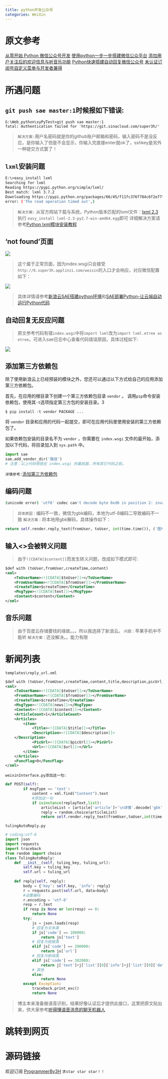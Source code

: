 ```yaml
---
title: python开发公众号
categories: WeiXin
---
```


# 原文参考
[从零开始 Python 微信公众号开发](http://www.tuicool.com/articles/36nyU3b)
[使用python一步一步搭建微信公众平台](https://my.oschina.net/yangyanxing/blog/159215)
[添加用户关注后的欢迎信息与听音乐功能](https://my.oschina.net/yangyanxing/blog/196956?p=2&temp=1486389579131#blog-comments-list)
[Python快速搭建自动回复微信公众号](http://python.jobbole.com/84904/)
[未认证订阅号自定义菜单与开发者兼得](http://jingyan.baidu.com/article/1e5468f97c3472484961b7dd.html?qq-pf-to=pcqq.c2c)
# 所遇问题
##  `git push sae master:1`时候报如下错误:
``` shell
G:\Web_python\xyPyTest>git push sae master:1
fatal: Authentication failed for 'https://git.sinacloud.com/super3h/'
```
> `解决方案:`用户名密码就是你的github账户邮箱和密码，输入密码不是没反应，是你输入了但是不会显示，你输入完直接enter就ok了，sshkey是另外一种提交方式罢了！

## `lxml`安装问题
``` bash
E:\>easy_install lxml
Searching for lxml
Reading https://pypi.python.org/simple/lxml/
Best match: lxml 3.7.2
Downloading https://pypi.python.org/packages/66/45/f11fc376f784c6f2e77ffc7a9d02374ff3ceb07ede8c56f918939409577c/lxml-3.7.2.tar.gz#md5=8dcf8d6c692b7aed9370f7462ff09935
error: ('The read operation timed out',)
```
> `解决方案:`
> 从官方网站下载与系统，Python版本匹配的lxml文件：[lxml 2.3](http://pypi.python.org/pypi/lxml/2.3/)
> 执行 `easy_install lxml-2.3-py2.7-win-amd64.egg`即可
> 详细解决方案请参考[Python lxml模块安装教程](http://www.jb51.net/article/67125.htm)

## ‘not found’页面
![](WeiXin-Python/1.png)
> 这个属于正常页面，因为index.wsgi只会接受`http://6.super3h.applinzi.com/weixin`的入口才会响应，对应微信配置如下：

![](WeiXin-Python/2.png)
> 具体详情请参考[新浪云SAE搭建python环境](http://www.cnblogs.com/yym2013/p/5962208.html)和[SAE部署Python-让云端自动运行Python代码](http://blog.csdn.net/u011659379/article/details/48314317)

## 自动回复无反应问题
> 原文参考代码有错`index.wsgi`中将`import lxml`改为`import lxml.etree as etree`，可进入sae日志中心查看代码错误原因，具体过程如下:

![](WeiXin-Python/3.png)

## 添加第三方依赖包
除了使用新浪云上已经预装的模块之外，您还可以通过以下方式给自己的应用添加第三方依赖包。

首先，在应用的根目录下创建一个第三方依赖包目录 `vendor` 。
调用` pip `命令安装依赖包，使用其` -t `选项指定第三方包的安装目录。3
``` shell
$ pip install -t vendor PACKAGE ...
```
将 `vendor` 目录和应用的代码一起提交，即可在应用代码里使用安装的第三方依赖包了。

如果依赖包安装的目录名不为 `vendor` ，你需要在 `index.wsgi` 文件的最开始，添加以下代码，将目录加入到 `sys.path` 中。
``` python
import sae
sae.add_vendor_dir('路径')
# 注意：以上代码得放在 index.wsgi 的最前面，所有其它代码之前。
```

`详情参考:`[添加第三方依赖包](https://www.sinacloud.com/doc/sae/python/tools.html#tian-jia-di-san-fang-yi-lai-bao)

## 编码问题
``` bash
(unicode error) 'utf8' codec can't decode byte 0xd6 in position 2: invalid continuation byte  yq26 
```
> `具体原因：`编码不一致，微信为gbk编码，本地为utf-8编码二导致编码不一致
> `解决方案：`将本地用gbk解码，具体操作如下：
``` python
return self.render.reply_text(fromUser, toUser, int(time.time()), ('图中人物性别为:'+datas[0]+'\n'+'年龄为:'+datas[1]).decode('gbk'))
```

## 输入<>会被转义问题
> 由于`![CDATA[$content]]`而发生转义问题，改成如下模式即可:
``` xml
$def with (toUser,fromUser,createTime,content)
<xml>
    <ToUserName><![CDATA[$toUser]]></ToUserName>
    <FromUserName><![CDATA[$fromUser]]></FromUserName>
    <CreateTime>$createTime</CreateTime>
    <MsgType><![CDATA[text]]></MsgType>
    <Content>$content</Content>
</xml>
```
## 音乐问题
> 由于百度云存储要钱的缘故。。。所以我选择了新浪云。
> `问题：`苹果手机中不能听
> `解决方案：`还没解决。。能力有限

# 新闻列表
`templates\reply_url.xml`
``` xml
$def with (toUser,fromUser,createTime,content,title,description,picUrl,url)
<xml>
    <ToUserName><![CDATA[$toUser]]></ToUserName>
    <FromUserName><![CDATA[$fromUser]]></FromUserName>
    <CreateTime>$createTime</CreateTime>
    <MsgType><![CDATA[news]]></MsgType>
    <Content><![CDATA[$content]]></Content>
    <ArticleCount>1</ArticleCount>
    <Articles>
        <item>
            <Title><![CDATA[$title]]></Title>
            <Description><![CDATA[$description]]>
    </Description>
            <PicUrl><![CDATA[$picUrl]]></PicUrl>
            <Url><![CDATA[$url]]></Url>
        </item>
    </Articles>
    <FuncFlag>0</FuncFlag>
</xml>
```
`weixinInterface.py添加这一句:`
``` python
def POST(self): 
		if msgType == 'text':
			content = xml.find("Content").text
			#添加这一句
			if isinstance(replayText,list):
				articleList = [article['article']+'\n详情'.decode('gbk')+article['detailurl'] for article in replayText]# 一定要写在此文件里，写在tulingAutoReply.py会报缩进问题
				reply = random.choice(articleList)
				return self.render.reply_text(fromUser,toUser,int(time.time()),reply)
```
`tulingAutoReply.py`
``` python
# coding:utf-8
import json
import requests
import traceback
from random import choice 
class TulingAutoReply:
    def __init__(self, tuling_key, tuling_url):
        self.key = tuling_key
        self.url = tuling_url
 
    def reply(self, reply):
        body = {'key': self.key, 'info': reply}
        r = requests.post(self.url, data=body)
        #设置编码
        r.encoding = 'utf-8'
        resp = r.text
        if resp is None or len(resp) == 0:
            return None
        try:
            js = json.loads(resp)
			# 回复为文本类
            if js['code'] == 100000:
                return js['text']
			# 回复为链接类
            elif js['code'] == 200000:
                return js['url']
			# 回复为新闻类
            elif js['code'] == 302000:
			    return j['text']+j['list'][0]['info']+j['list'][0]['detailurl']
			# 其他
            else:
                return None
        except Exception:
            traceback.print_exc()
            return None
```
> 博主本来准备做语音识别，结果好像认证后才提供此接口，这里把原文贴出来，供大家参考[听得懂语音消息的聊天机器人](https://zhuanlan.zhihu.com/p/21390250)

# 跳转到网页
# 源码链接
欢迎订阅 [ProgrammerBy3H](https://github.com/super3H/sae/tree/master) `求star star star！！`